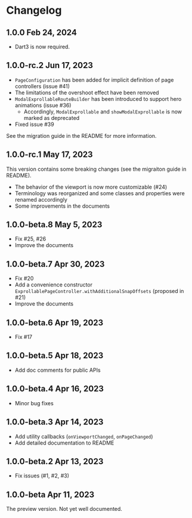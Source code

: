 # Changelog

## 1.0.0 Feb 24, 2024

- Dart3 is now required.

## 1.0.0-rc.2 Jun 17, 2023

- `PageConfiguration` has been added for implicit definition of page controllers (issue #41)
- The limitations of the overshoot effect have been removed
- `ModalExprollableRouteBuilder` has been introduced to support hero animations (issue #36)
  - Accordingly, `ModalExprollable` and `showModalExprollable` is now marked as deprecated
- Fixed issue #39

See the migration guide in the README for more information.

## 1.0.0-rc.1 May 17, 2023

This version contains some breaking changes (see the migraiton guide in README).

- The behavior of the viewport is now more customizable (#24)
- Terminology was reorganized and some classes and properties were renamed accordingly
- Some improvements in the documents

## 1.0.0-beta.8 May 5, 2023

- Fix #25, #26
- Improve the documents

## 1.0.0-beta.7 Apr 30, 2023

- Fix #20
- Add a convenience constructor `ExprollablePageController.withAdditionalSnapOffsets` (proposed in #21)
- Improve the documents

## 1.0.0-beta.6 Apr 19, 2023

- Fix #17

## 1.0.0-beta.5 Apr 18, 2023

- Add doc comments for public APIs

## 1.0.0-beta.4 Apr 16, 2023

- Minor bug fixes

## 1.0.0-beta.3 Apr 14, 2023

- Add utility callbacks (`onViewportChanged`, `onPageChanged`)
- Add detailed documentation to README

## 1.0.0-beta.2 Apr 13, 2023

- Fix issues (#1, #2, #3)

## 1.0.0-beta Apr 11, 2023

The preview version. Not yet well documented.
